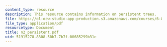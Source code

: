 ```yaml
---
content_type: resource
description: This resource contains information on persistent trees.
file: https://ol-ocw-studio-app-production.s3.amazonaws.com/courses/6-854j-advanced-algorithms-fall-2005/51915278830850b77b7f00685299b31c_n2_persistent.pdf
file_type: application/pdf
resourcetype: Document
title: n2_persistent.pdf
uid: 51915278-8308-50b7-7b7f-00685299b31c
---
```

